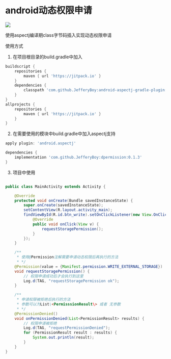 # android动态权限申请

[![](https://jitpack.io/v/JefferyBoy/dpermission.svg)](https://jitpack.io/#JefferyBoy/dpermission)

使用aspectj编译期class字节码插入实现动态权限申请

使用方式

1. 在项目根目录的build.gradle中加入

```gradle
buildscript {
    repositories {
        maven { url 'https://jitpack.io' }
    }
    dependencies {
        classpath 'com.github.JefferyBoy:android-aspectj-gradle-plugin:1.0.2'
    }
}
allprojects {
    repositories {
        maven { url 'https://jitpack.io' }
    }
}
```

2. 在需要使用的模块中build.gradle中加入aspectj支持

```gradle
apply plugin: 'android.aspectj'

dependencies {
    implementation 'com.github.JefferyBoy:dpermission:0.1.3'
}
```

3. 项目中使用

```java

public class MainActivity extends Activity {

    @Override
    protected void onCreate(Bundle savedInstanceState) {
        super.onCreate(savedInstanceState);
        setContentView(R.layout.activity_main);
        findViewById(R.id.btn_write).setOnClickListener(new View.OnClickListener() {
            @Override
            public void onClick(View v) {
                requestStoragePermission();
            }
        });
    }

    /**
     * 使用@Permission注解需要申请动态权限后再执行的方法
     * */
    @Permission(value = {Manifest.permission.WRITE_EXTERNAL_STORAGE})
    void requestStoragePermission() {
        // 权限申请成功后才会执行到这里
        Log.d(TAG, "requestStoragePermission ok");
    }

    /**
     * 申请权限被拒绝后执行的方法
     * 参数可以为List\<PermisssionResult\> 或者 无参数 
     * */
    @PermissionDenied()
    void onPermissionDenied(List<PermissionResult> results) {
        // 权限申请被拒绝
        Log.d(TAG, "requestPermissionDenied");
        for (PermissionResult result : results) {
            System.out.println(result);
        }
    }
}

```